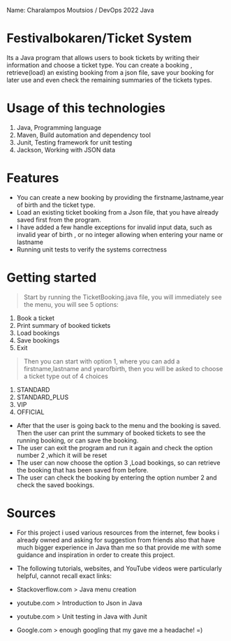 Name: Charalampos Moutsios / DevOps 2022 Java
# Festivalbokaren/Ticket System

Its a Java program that allows users to book tickets by writing their information and choose a ticket type.
You can create a booking , retrieve(load) an existing booking from a json file, save your booking for later use and even check the remaining summaries of the tickets types.

# Usage of this technologies
1. Java, Programming language
2. Maven, Build automation and dependency tool
3. Junit, Testing framework for unit testing
4. Jackson, Working with JSON data

# Features
- You can create a new booking by providing the firstname,lastname,year of birth and the ticket type.
- Load an existing ticket booking from a Json file, that you have already saved first from the program.
- I have added a few handle exceptions for invalid input data, such as invalid year of birth , or no integer allowing when entering your name or lastname
- Running unit tests to verify the systems correctness
  
# Getting started
> Start by running the TicketBooking.java file, you will immediately see the menu, you will see 5 options:
1. Book a ticket
2. Print summary of booked tickets
3. Load bookings
4. Save bookings
5. Exit

> Then you can start with option 1, where you can add a firstname,lastname and yearofbirth, then you will be asked to choose a ticket type out of 4 choices
 1. STANDARD
 2. STANDARD_PLUS
 3. VIP
 4. OFFICIAL

- After that the user is going back to the menu and the booking is saved. Then the user can print the summary of booked tickets to see the running booking, or can save the booking.
- The user can exit the program and run it again and check the option number 2 ,which it will be reset
- The user can now choose the option 3 ,Load bookings, so can retrieve the booking that has been saved from before.
- The user can check the booking by entering the option number 2 and check the saved bookings.

# Sources 
- For this project i used various resources from the internet, few books i already owned and asking for suggestion from friends also that have much bigger experience in Java than me so that provide me with some guidance and inspiration in order to create this project.


- The following tutorials, websites, and YouTube videos were particularly helpful, cannot recall exact links:
- Stackoverflow.com > Java menu creation
- youtube.com > Introduction to Json in Java
- youtube.com > Unit testing in Java with Junit
- Google.com > enough googling that my gave me a headache! =)
  

